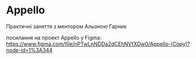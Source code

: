 # Appello

Практичні заняття з ментором Альоною Гарник

посилання на проект Appello у Figma:
https://www.figma.com/file/nPTwLnNDDa2dCEhNVfXDw0/Appello-(Copy)?node-id=1%3A344
